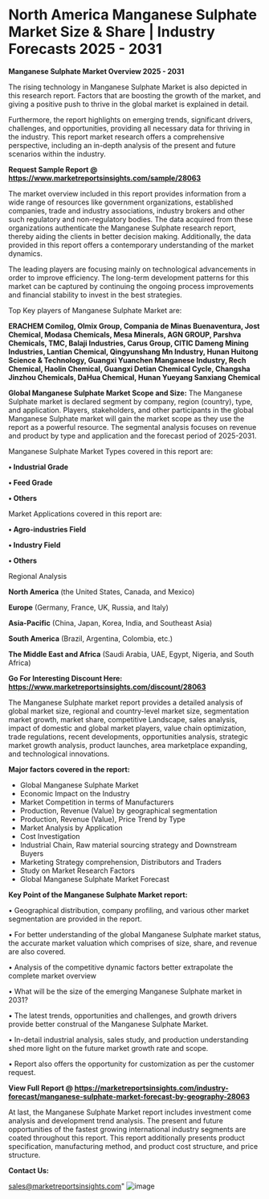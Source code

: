 # North America Manganese Sulphate Market Size & Share | Industry Forecasts 2025 - 2031

<Strong> Manganese Sulphate Market Overview 2025 - 2031</strong>

The rising technology in Manganese Sulphate Market is also depicted in this research report. Factors that are boosting the growth of the market, and giving a positive push to thrive in the global market is explained in detail.

Furthermore, the report highlights on emerging trends, significant drivers, challenges, and opportunities, providing all necessary data for thriving in the industry. This report market research offers a comprehensive perspective, including an in-depth analysis of the present and future scenarios within the industry.

<strong>Request Sample Report @ <a href=https://www.marketreportsinsights.com/sample/28063>https://www.marketreportsinsights.com/sample/28063</a></strong>

The market overview included in this report provides information from a wide range of resources like government organizations, established companies, trade and industry associations, industry brokers and other such regulatory and non-regulatory bodies. The data acquired from these organizations authenticate the Manganese Sulphate research report, thereby aiding the clients in better decision making. Additionally, the data provided in this report offers a contemporary understanding of the market dynamics.

The leading players are focusing mainly on technological advancements in order to improve efficiency. The long-term development patterns for this market can be captured by continuing the ongoing process improvements and financial stability to invest in the best strategies.

Top Key players of Manganese Sulphate Market are:

<strong>ERACHEM Comilog, Olmix Group, Compania de Minas Buenaventura, Jost Chemical, Modasa Chemicals, Mesa Minerals, AGN GROUP, Parshva Chemicals, TMC, Balaji Industries, Carus Group, CITIC Dameng Mining Industries, Lantian Chemical, Qingyunshang Mn Industry, Hunan Huitong Science & Technology, Guangxi Yuanchen Manganese Industry, Rech Chemical, Haolin Chemical, Guangxi Detian Chemical Cycle, Changsha Jinzhou Chemicals, DaHua Chemical, Hunan Yueyang Sanxiang Chemical</strong>

<strong><b>Global Manganese Sulphate Market Scope and Size:</b></strong>
The Manganese Sulphate market is declared segment by company, region (country), type, and application. Players, stakeholders, and other participants in the global Manganese Sulphate market will gain the market scope as they use the report as a powerful resource. The segmental analysis focuses on revenue and product by type and application and the forecast period of 2025-2031.

Manganese Sulphate Market Types covered in this report are:

<strong>• Industrial Grade

• Feed Grade

• Others</strong>

Market Applications covered in this report are:

<strong>• Agro-industries Field

• Industry Field

• Others</strong> 

Regional Analysis

<strong>North America</strong> (the United States, Canada, and Mexico)

<strong>Europe</strong> (Germany, France, UK, Russia, and Italy)

<strong>Asia-Pacific</strong> (China, Japan, Korea, India, and Southeast Asia)

<strong>South America</strong> (Brazil, Argentina, Colombia, etc.)

<strong>The Middle East and Africa</strong> (Saudi Arabia, UAE, Egypt, Nigeria, and South Africa)

<strong>Go For Interesting Discount Here: <a href=https://www.marketreportsinsights.com/discount/28063>https://www.marketreportsinsights.com/discount/28063</a></strong>

The Manganese Sulphate market report provides a detailed analysis of global market size, regional and country-level market size, segmentation market growth, market share, competitive Landscape, sales analysis, impact of domestic and global market players, value chain optimization, trade regulations, recent developments, opportunities analysis, strategic market growth analysis, product launches, area marketplace expanding, and technological innovations.

<strong><b>Major factors covered in the report:</b></strong>
<ul>
  <li>Global Manganese Sulphate Market </li>
  <li>Economic Impact on the Industry</li>
  <li>Market Competition in terms of Manufacturers</li>
  <li>Production, Revenue (Value) by geographical segmentation</li>
  <li>Production, Revenue (Value), Price Trend by Type</li>
  <li>Market Analysis by Application</li>
  <li>Cost Investigation</li>
  <li>Industrial Chain, Raw material sourcing strategy and Downstream Buyers</li>
  <li>Marketing Strategy comprehension, Distributors and Traders</li>
  <li>Study on Market Research Factors</li>
  <li>Global Manganese Sulphate Market Forecast</li>
</ul>

<strong><b>Key Point of the Manganese Sulphate Market report:</b></strong>

• Geographical distribution, company profiling, and various other market segmentation are provided in the report.

• For better understanding of the global Manganese Sulphate market status, the accurate market valuation which comprises of size, share, and revenue are also covered.

• Analysis of the competitive dynamic factors better extrapolate the complete market overview

• What will be the size of the emerging Manganese Sulphate market in 2031?

• The latest trends, opportunities and challenges, and growth drivers provide better construal of the Manganese Sulphate Market.

• In-detail industrial analysis, sales study, and production understanding shed more light on the future market growth rate and scope.

• Report also offers the opportunity for customization as per the customer request.

<strong><b>View Full Report @ <a href=https://marketreportsinsights.com/industry-forecast/manganese-sulphate-market-forecast-by-geography-28063>https://marketreportsinsights.com/industry-forecast/manganese-sulphate-market-forecast-by-geography-28063</a></b></strong>


At last, the Manganese Sulphate Market report includes investment come analysis and development trend analysis. The present and future opportunities of the fastest growing international industry segments are coated throughout this report. This report additionally presents product specification, manufacturing method, and product cost structure, and price structure.

<strong>Contact Us:</strong>

sales@marketreportsinsights.com"
![image](https://github.com/user-attachments/assets/00fb5954-cb15-4ecb-9917-9cbde5502b78)
